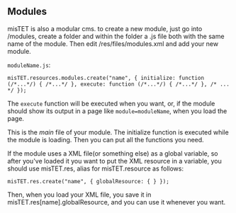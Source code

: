 <h2>Modules</h2>

misTET is also a modular cms. 
to create a new module, just go into /modules, create a folder and 
within the folder a .js file both with the same name of the module. Then
edit /res/files/modules.xml and add your new module.

`moduleName.js`:

`misTET.resources.modules.create("name", {
    initialize: function (/*...*/) { /*...*/ },
    execute: function (/*...*/) { /*...*/ },
    /* ... */
});
`

The `execute` function will be executed
when you want, or, if the module should show its output in a page like
`module=moduleName`, when you load the page.

This is the *main* file of your module. The initialize function is executed while the module is loading. Then you can put all the functions you need.

If the module uses a XML file(or something else) as a global variable, so after you've loaded it you want to put the XML resource in a variable, you should use misTET.res, alias for misTET.resource as follows:

`misTET.res.create("name", { globalResource: { } });`

Then, when you load your XML file, you save it in misTET.res[name].globalResource, and you can use it whenever you want.
